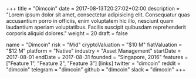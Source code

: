 +++
title = "Dimcoin"
date = 2017-08-13T20:27:02+02:00
description = "Lorem ipsum dolor sit amet, consectetur adipisicing elit. Consequatur quas accusantium porro in officiis, enim voluptatem hic illo, nesciunt quam laudantium aperiam voluptatibus. Facilis suscipit quibusdam reprehenderit corporis aliquid dolores."
weight = 20
draft = false

name = "Dimcoin"
risk = "Mid"
cryptoValuation = "$10 M"
fiatValuation = "$12 M"
platform = "Native"
industry = "Asset Management"
startDate = 2017-08-01
endDate = 2017-08-31
founded = "Singapore, 2016"
features = ["Feature 1", "Feature 2", "Feature 3"]
  [links]
  twitter = "dimcoin"
  reddit = "dimcoin"
  telegram = "dimcoin"
  github = "dimcoin"
  slack = "dimcoin"
+++
